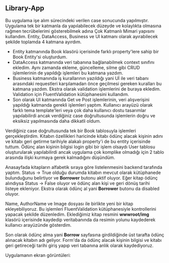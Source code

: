 ## Library-App

Bu uygulama işe alım sürecindeki verilen case sonucunda yapılmıştır. Uygulama tek bir katmanla da yapılabilecek düzeyde ve kolaylıkta olmasına rağmen tecrübelerimi gösterebilmek adına Çok Katmanlı Mimari yapısını kullandım. Entity, DataAccess, Business ve UI katmanı olarak ayırabilecek şekilde toplamda 4 katmana ayırdım.

- Entity katmanında Book klasörü içerisinde farklı property'lere sahip bir Book Entity'si oluşturdum. 
- DataAccess katmanında veri tabanına bağlanabilmek context sınıfını ekledim. Aynı zamanda ekleme, güncelleme, silme gibi CRUD işlemlerinin de yapıldığı işlemleri bu katmana yazdım.
- Business katmanında iş kurallarının yazıldığı yani Uİ ile veri tabanı arasındaki requestleri karşılamadan önce geçilmesi gereken kuralları bu katmana yazdım. Ekstra olarak validation işlemlerini de buraya ekledim. Validation için FluentValidation kütüphanesini kullandım.
- Son olarak UI katmanında Get ve Post işlemlerinin, veri alışverişini yapıldığı katmanda gerekli işlemleri yaptım. Kullanıcı arayüzü olarak farklı tema template'leri veya çok daha kullanıcı dostu tasarımlar yapılabilirdi ancak verdiğiniz case doğrultusunda işlemlerin doğru ve eksiksiz yapılmasında daha dikkatli oldum.


Verdiğiniz case doğrultusunda tek bir Book tablosuyla işlemleri gerçekleştirdim. Kitabın özellikleri haricinde kitabı ödünç alacak kişinin adını ve kitabı geri getirme tarihiyle alakalı property'i de bu entity içerisinde tuttum. Ödünç alan kişinin bilgisi login gibi bir işlem olsaydı User tablosu oluşturularak yapılabilirdi ancak uygulama çok komplike olmadığı için 2 tablo arasında ilişki kurmaya gerek kalmadığını düşündüm.

Anasayfada kitapların alfabetik sıraya göre listelenmesini backend tarafında yaptım. Status -> True olduğu durumda kitabın mevcut olarak kütüphanede bulunduğunu belirtiyor ve **Borrower** butonu aktif oluyor. Eğer kitap ödünç alındıysa Status -> False oluyor ve ödünç alan kişi ve geri dönüş tarihi listeye ekleniyor. Ekstra olarak ödünç al yani **Borrower** butonu da disabled oluyor.

Name, AuthorName ve Image dosyası ile birlikte yeni bir kitap ekleyebiliyoruz. Bu işlemleri FluentValidation kütüphanesiyle kontrollerini yapacak şekilde düzenledim. Eklediğimiz kitap resmini **wwwroot/img** klasörü içerisinde kaydedip veritabanında da resimin yolunu kaydederek kullanıcı arayüzünde gösterdim.

Son olarak ödünç alma yani **Borrow** sayfasına girdildiğinde üst tarafta ödünç alınacak kitabın adı geliyor. Form'da da ödünç alacak kişinin bilgisi ve kitabı geri getireceği tarihi giriş yapıp veri tabanına anlık olarak kaydediyoruz.

Uygulamanın ekran görüntüleri: 






